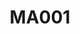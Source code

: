 ---
title: MA001
image: /assets/img/catalogos/portas/stock-vector-door-closed-wood-brown-classic-design-with-lock-illustration-14194492.jpg
price: 7.500.00 Mts
---